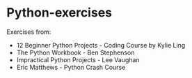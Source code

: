 # Python-exercises

Exercises from:
- 12 Beginner Python Projects - Coding Course by Kylie Ling
- The Python Workbook - Ben Stephenson
- Impractical Python Projects - Lee Vaughan
- Eric Matthews - Python Crash Course
